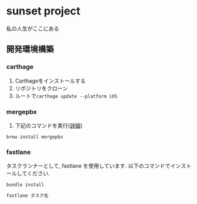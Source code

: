 # sunset project

私の人生がここにある

## 開発環境構築

### carthage

1. Carthageをインストールする
2. リポジトリをクローン
3. ルートで`carthage update --platform iOS`

### mergepbx

1. 下記のコマンドを実行([詳細](http://qiita.com/kaneshin/items/1deebde685c973fda6b8))

```
brew install mergepbx
```

### fastlane
タスクランナーとして, fastlane を使用しています. 以下のコマンドでインストールしてください.

```ruby
bundle install
```

```ruby
fastlane タスク名
```
